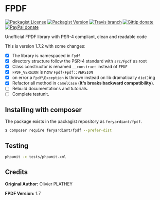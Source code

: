 # FPDF

[![Packagist License](https://img.shields.io/packagist/l/feryardiant/fpdf.svg?style=flat-square)](https://packagist.org/packages/feryardiant/fpdf)
[![Packagist Version](https://img.shields.io/packagist/v/feryardiant/fpdf.svg?style=flat-square)](https://packagist.org/packages/feryardiant/fpdf)
[![Travis branch](https://img.shields.io/travis/feryardiant/fpdf/master.svgstyle=flat-square)](https://travis-ci.org/feryardiant/fpdf)
[![Gittip donate](http://img.shields.io/gratipay/feryardiant.svg?style=flat-square)](https://www.gratipay.com/feryardiant/ "Buy me coffee via Gittip")
[![PayPal donate](https://img.shields.io/badge/paypal-donate-orange.svg?style=flat-square)](http://j.mp/1Qp9MUT "Buy me coffee via PayPal")

Unofficial FPDF library with PSR-4 compliant, clean and readable code

This is version 1.7.2 with some changes:

* [x] The library is namespaced in `Fpdf`
* [x] directory structure follow the PSR-4 standard with `src/Fpdf` as root
* [x] Class constructor is renamed `__construct` instead of `FPDF`
* [x] `FPDF_VERSION` is now `Fpdf\Fpdf::VERSION`
* [x] on error a `Fpdf\Exception` is thrown instead on lib dramatically `die()`ing
* [x] Refactor all method in `camelCase` (**It's breaks backward compatibility**).
* [ ] Rebuild documentations and tutorials.
* [ ] Complete testunit.

## Installing with composer

The package exists in the packagist repository as `feryardiant/fpdf`.

```bash
$ composer require feryardiant/fpdf --prefer-dist
```

## Testing

```bash
phpunit -c tests/phpunit.xml
```

## Credits

**Original Author:** Olivier PLATHEY

**FPDF Version:** 1.7


